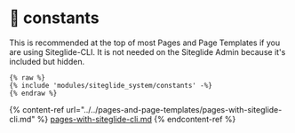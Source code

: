 # 👀 constants

This is recommended at the top of most Pages and Page Templates if you are using Siteglide-CLI. It is not needed on the Siteglide Admin because it's included but hidden.

```liquid
{% raw %}
{% include 'modules/siteglide_system/constants' -%}
{% endraw %}
```

{% content-ref url="../../pages-and-page-templates/pages-with-siteglide-cli.md" %}
[pages-with-siteglide-cli.md](../../pages-and-page-templates/pages-with-siteglide-cli.md)
{% endcontent-ref %}
